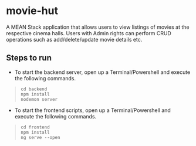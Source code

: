 # movie-hut
A MEAN Stack application that allows users to view listings of movies at the respective cinema halls. Users with Admin rights can perform CRUD operations such as add/delete/update movie details etc.

## Steps to run
<!-- 
- To start the backend server, open up a Terminal/Powershell and execute the following commands.
> ```
> cd movie-hut-backend
> npm install
> nodemon server
> ```

- To start the frontend scripts, open up a Terminal/Powershell and execute the following commands.
> ```
> cd movie-hut-frontend
> npm install
> ng serve
> ```

- Open up a browser and navigate to `localhost:3000` (Default for Angular)
 -->
- To start the backend server, open up a Terminal/Powershell and execute the following commands.
> ```
> cd backend
> npm install
> nodemon server
> ```

- To start the frontend scripts, open up a Terminal/Powershell and execute the following commands.
> ```
> cd frontend
> npm install
> ng serve --open
> ```
